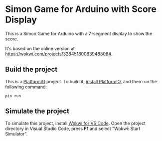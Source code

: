 # Simon Game for Arduino with Score Display

This is a Simon Game for Arduino with a 7-segment display to show the score. 

It's based on the online version at https://wokwi.com/projects/328451800839488084.

## Build the project

This is a [PlatformIO](https://platformio.org) project. To build it, [install PlatformIO](https://docs.platformio.org/en/latest/core/installation/index.html), and then run the following command:

```
pio run
```

## Simulate the project

To simulate this project, install [Wokwi for VS Code](https://marketplace.visualstudio.com/items?itemName=wokwi.wokwi-vscode). Open the project directory in Visual Studio Code, press **F1** and select "Wokwi: Start Simulator".
